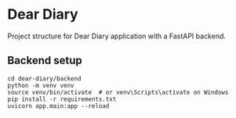# Dear Diary

Project structure for Dear Diary application with a FastAPI backend.

## Backend setup

```
cd dear-diary/backend
python -m venv venv
source venv/bin/activate  # or venv\Scripts\activate on Windows
pip install -r requirements.txt
uvicorn app.main:app --reload
```

